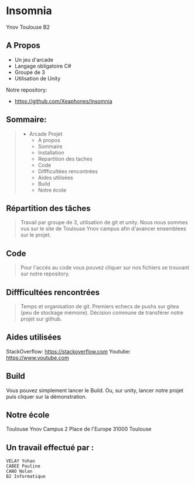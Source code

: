 # Insomnia

Ynov Toulouse B2

## A Propos

* Un jeu d'arcade
* Langage obligatoire C# 
* Groupe de 3
* Utilisation de Unity

Notre repository:

* <https://github.com/Xeaphones/Insomnia>

## Sommaire:

> * Arcade Projet
>   * A propos
>   * Sommaire
>   * Installation
>   * Repartition des taches
>   * Code
>   * Diffficultées rencontrées
>   * Aides utilisées
>   * Build
>   * Notre école


## Répartition des tâches 

> Travail par groupe de 3, utilisation de git et unity. 
Nous nous sommes vus sur le site de Toulouse Ynov campus afin d'avancer ensemblees sur le projet. 

## Code
 
 > Pour l'accès au code vous pouvez cliquer sur nos fichiers se trouvant sur notre repository.


## Diffficultées rencontrées

> Temps et organisation de git. Premiers echecs de pushs sur gitea (peu de stockage mémoire). Décision commune de transférer notre projet sur github. 

## Aides utilisées

StackOverflow: <https://stackoverflow.com>
Youtube: <https://www.youtube.com> 

## Build

Vous pouvez simplement lancer le Build. 
Ou, sur unity, lancer notre projet puis cliquer sur la démonstration.


## Notre école

Toulouse Ynov Campus 
2 Place de l'Europe 
31000 Toulouse

## Un travail effectué par :
    VELAY Yohan
    CABEE Pauline
    CANO Nolan
    B2 Informatique
